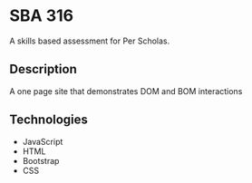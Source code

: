 # SBA 316
A skills based assessment for Per Scholas.

## Description
A one page site that demonstrates DOM and BOM interactions

## Technologies
- JavaScript
- HTML
- Bootstrap
- CSS